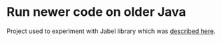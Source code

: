 # Run newer code on older Java
Project used to experiment with Jabel library which was [described here](http://itblues.pl/2020/04/14/run-newer-code-on-older-java/).
